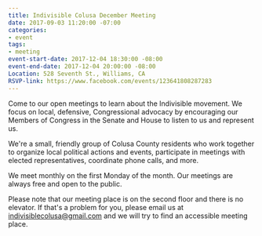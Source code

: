 ```yaml
---
title: Indivisible Colusa December Meeting
date: 2017-09-03 11:20:00 -07:00
categories:
- event
tags:
- meeting
event-start-date: 2017-12-04 18:30:00 -08:00
event-end-date: 2017-12-04 20:00:00 -08:00
Location: 528 Seventh St., Williams, CA
RSVP-link: https://www.facebook.com/events/123641808287283
---
```


Come to our open meetings to learn about the Indivisible movement. We focus on local, defensive, Congressional advocacy by encouraging our Members of Congress in the Senate and House to listen to us and represent us.

We're a small, friendly group of Colusa County residents who work together to organize local political actions and events, participate in meetings with elected representatives, coordinate phone calls, and more.

We meet monthly on the first Monday of the month. Our meetings are always free and open to the public. 

Please note that our meeting place is on the second floor and there is no elevator. If that's a problem for you, please email us at [indivisiblecolusa@gmail.com](mailto:indivisiblecolusa@gmail.com) and we will try to find an accessible meeting place.